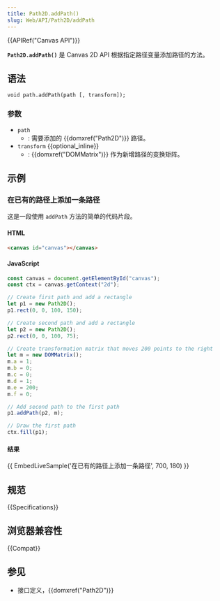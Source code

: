 ```yaml
---
title: Path2D.addPath()
slug: Web/API/Path2D/addPath
---
```


{{APIRef("Canvas API")}}

**`Path2D.addPath()`** 是 Canvas 2D API 根据指定路径变量添加路径的方法。

## 语法

```
void path.addPath(path [, transform]);
```

### 参数

- `path`
  - : 需要添加的 {{domxref("Path2D")}} 路径。
- `transform` {{optional_inline}}
  - : {{domxref("DOMMatrix")}} 作为新增路径的变换矩阵。

## 示例

### 在已有的路径上添加一条路径

这是一段使用 `addPath` 方法的简单的代码片段。

#### HTML

```html
<canvas id="canvas"></canvas>
```

#### JavaScript

```js
const canvas = document.getElementById("canvas");
const ctx = canvas.getContext("2d");

// Create first path and add a rectangle
let p1 = new Path2D();
p1.rect(0, 0, 100, 150);

// Create second path and add a rectangle
let p2 = new Path2D();
p2.rect(0, 0, 100, 75);

// Create transformation matrix that moves 200 points to the right
let m = new DOMMatrix();
m.a = 1;
m.b = 0;
m.c = 0;
m.d = 1;
m.e = 200;
m.f = 0;

// Add second path to the first path
p1.addPath(p2, m);

// Draw the first path
ctx.fill(p1);
```

#### 结果

{{ EmbedLiveSample('在已有的路径上添加一条路径', 700, 180) }}

## 规范

{{Specifications}}

## 浏览器兼容性

{{Compat}}

## 参见

- 接口定义，{{domxref("Path2D")}}
